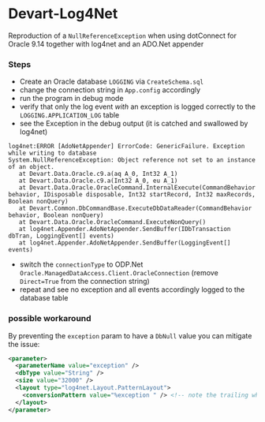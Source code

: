# Devart-Log4Net

Reproduction of a `NullReferenceException` when using dotConnect for Oracle 9.14 together with log4net and an ADO.Net appender

### Steps
- Create an Oracle database `LOGGING` via `CreateSchema.sql`
- change the connection string in `App.config` accordingly
- run the program in debug mode
- verify that only the log event _with_ an exception is logged correctly to the `LOGGING.APPLICATION_LOG` table
- see the Exception in the debug output (it is catched and swallowed by log4net)
```
log4net:ERROR [AdoNetAppender] ErrorCode: GenericFailure. Exception while writing to database
System.NullReferenceException: Object reference not set to an instance of an object.
   at Devart.Data.Oracle.c9.a(aq A_0, Int32 A_1)
   at Devart.Data.Oracle.c9.a(Int32 A_0, eu A_1)
   at Devart.Data.Oracle.OracleCommand.InternalExecute(CommandBehavior behavior, IDisposable disposable, Int32 startRecord, Int32 maxRecords, Boolean nonQuery)
   at Devart.Common.DbCommandBase.ExecuteDbDataReader(CommandBehavior behavior, Boolean nonQuery)
   at Devart.Data.Oracle.OracleCommand.ExecuteNonQuery()
   at log4net.Appender.AdoNetAppender.SendBuffer(IDbTransaction dbTran, LoggingEvent[] events)
   at log4net.Appender.AdoNetAppender.SendBuffer(LoggingEvent[] events)
```
- switch the `connectionType` to ODP.Net `Oracle.ManagedDataAccess.Client.OracleConnection` (remove `Direct=True` from the connection string)
- repeat and see no exception and all events accordingly logged to the database table


### possible workaround
By preventing the `exception` param to have a `DbNull` value you can mitigate the issue:

```xml
<parameter>
  <parameterName value="exception" />
  <dbType value="String" />
  <size value="32000" />
  <layout type="log4net.Layout.PatternLayout">
    <conversionPattern value="%exception " /> <!-- note the trailing whitespace! -->
  </layout>
</parameter>
```

